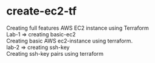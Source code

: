 # create-ec2-tf

Creating full features AWS EC2 instance using Terraform
<br/>
Lab-1   => creating basic-ec2
<br/>
Creating basic AWS ec2-instance using terraform.
<br/>
lab-2   => creating ssh-key
<br/>
Creating ssh-key pairs using terraform


